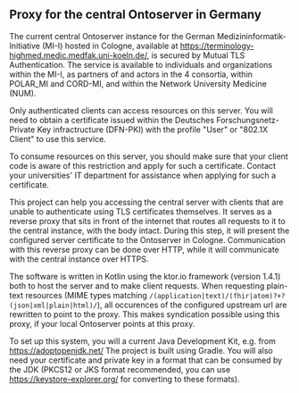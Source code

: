 ## Proxy for the central Ontoserver in Germany

The current central Ontoserver instance for the German Medizininformatik-Initiative (MI-I)
hosted in Cologne, available at https://terminology-highmed.medic.medfak.uni-koeln.de/, 
is secured by Mutual TLS Authentication. The service is available to individuals and
organizations within the MI-I, as partners of and actors in the 4 consortia, 
within POLAR\_MI and CORD-MI, and within the Network University Medicine (NUM).

Only authenticated clients can access resources on this server. 
You will need to obtain a certificate issued within the 
Deutsches Forschungsnetz-Private Key infractructure (DFN-PKI) 
with the profile "User" or "802.1X Client" to use this service.

To consume resources on this server, you should make sure that
your client code is aware of this restriction and apply for such
a certificate. Contact your universities' IT department for assistance
when applying for such a certificate.

This project can help you accessing the central server with clients that are
unable to authenticate using TLS certificates themselves. It serves as a reverse
proxy that sits in front of the internet that routes all requests to it to the central
instance, with the body intact. During this step, it will present the configured
server certificate to the Ontoserver in Cologne. Communication with this reverse proxy
can be done over HTTP, while it will communicate with the central instance over HTTPS.

The software is written in Kotlin using the ktor.io framework (version 1.4.1) both to
host the server and to make client requests. When requesting plain-text resources (MIME
types matching `/(application|text)/(fhir|atom)?+?(json|xml|plain|html)/`), all occurences
of the configured upstream url are rewritten to point to the proxy. This makes syndication
possible using this proxy, if your local Ontoserver points at this proxy.

To set up this system, you will a current Java Development Kit, e.g. from https://adoptopenjdk.net/
The project is built using Gradle. You will also need your certificate and private key in a format
that can be consumed by the JDK (PKCS12 or JKS format recommended, you can use https://keystore-explorer.org/ for converting to these formats). 
